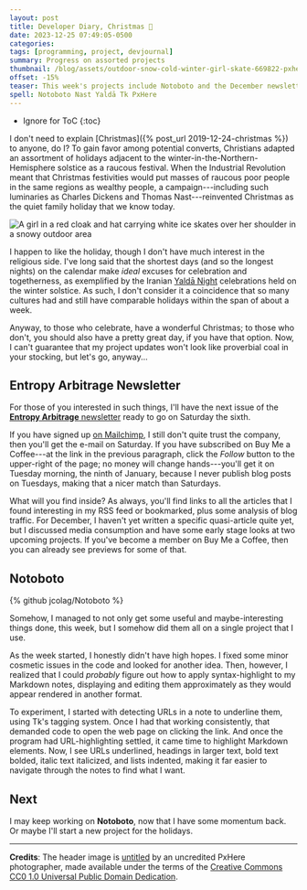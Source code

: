 ```yaml
---
layout: post
title: Developer Diary, Christmas 🎄
date: 2023-12-25 07:49:05-0500
categories:
tags: [programming, project, devjournal]
summary: Progress on assorted projects
thumbnail: /blog/assets/outdoor-snow-cold-winter-girl-skate-669822-pxhere.com.png
offset: -15%
teaser: This week's projects include Notoboto and the December newsletter, mostly. Merry Christmas (or culturally relevant solstice-adjacent holiday), all!
spell: Notoboto Nast Yaldā Tk PxHere
---
```


* Ignore for ToC
{:toc}

I don't need to explain [Christmas]({% post_url 2019-12-24-christmas %}) to anyone, do I?  To gain favor among potential converts, Christians adapted an assortment of holidays adjacent to the winter-in-the-Northern-Hemisphere solstice as a raucous festival.  When the Industrial Revolution meant that Christmas festivities would put masses of raucous poor people in the same regions as wealthy people, a campaign---including such luminaries as Charles Dickens and Thomas Nast---reinvented Christmas as the quiet family holiday that we know today.

![A girl in a red cloak and hat carrying white ice skates over her shoulder in a snowy outdoor area](/blog/assets/outdoor-snow-cold-winter-girl-skate-669822-pxhere.com.png "Smart kid, finding a way to avoid the family fighting over who brought the best dessert")

I happen to like the holiday, though I don't have much interest in the religious side.  I've long said that the shortest days (and so the longest nights) on the calendar make *ideal* excuses for celebration and togetherness, as exemplified by the Iranian [Yaldā Night](https://en.wikipedia.org/wiki/Yald%C4%81_Night) celebrations held on the winter solstice.  As such, I don't consider it a coincidence that so many cultures had and still have comparable holidays within the span of about a week.

Anyway, to those who celebrate, have a wonderful Christmas; to those who don't, you should also have a pretty great day, if you have that option.  Now, I can't guarantee that my project updates won't look like proverbial coal in your stocking, but let's go, anyway...

## Entropy Arbitrage Newsletter

For those of you interested in such things, I'll have the next issue of the [**Entropy Arbitrage** newsletter](https://www.buymeacoffee.com/jcolag) ready to go on Saturday the sixth.

If you have signed up [on Mailchimp](https://entropy-arbitrage.mailchimpsites.com/), I still don't quite trust the company, then you'll get the e-mail on Saturday.  If you have subscribed on Buy Me a Coffee---at the link in the previous paragraph, click the *Follow* button to the upper-right of the page; no money will change hands---you'll get it on Tuesday morning, the ninth of January, because I never publish blog posts on Tuesdays, making that a nicer match than Saturdays.

What will you find inside?  As always, you'll find links to all the articles that I found interesting in my RSS feed or bookmarked, plus some analysis of blog traffic.  For December, I haven't yet written a specific quasi-article quite yet, but I discussed media consumption and have some early stage looks at two upcoming projects.  If you've become a member on Buy Me a Coffee, then you can already see previews for some of that.

## Notoboto

{% github jcolag/Notoboto %}

Somehow, I managed to not only get some useful and maybe-interesting things done, this week, but I somehow did them all on a single project that I use.

As the week started, I honestly didn't have high hopes.  I fixed some minor cosmetic issues in the code and looked for another idea.  Then, however, I realized that I could *probably* figure out how to apply syntax-highlight to my Markdown notes, displaying and editing them approximately as they would appear rendered in another format.

To experiment, I started with detecting URLs in a note to underline them, using Tk's tagging system.  Once I had that working consistently, that demanded code to open the web page on clicking the link.  And once the program had URL-highlighting settled, it came time to highlight Markdown elements.  Now, I see URLs underlined, headings in larger text, bold text bolded, italic text italicized, and lists indented, making it far easier to navigate through the notes to find what I want.

## Next

I may keep working on **Notoboto**, now that I have some momentum back.  Or maybe I'll start a new project for the holidays.

* * *

**Credits**:  The header image is [untitled](https://pxhere.com/en/photo/669822) by an uncredited PxHere photographer, made available under the terms of the [Creative Commons CC0 1.0 Universal Public Domain Dedication](https://creativecommons.org/publicdomain/zero/1.0/).
